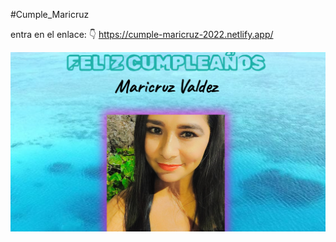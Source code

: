 #Cumple_Maricruz

entra en el enlace: 👇 
https://cumple-maricruz-2022.netlify.app/

![Alt text](image.png)